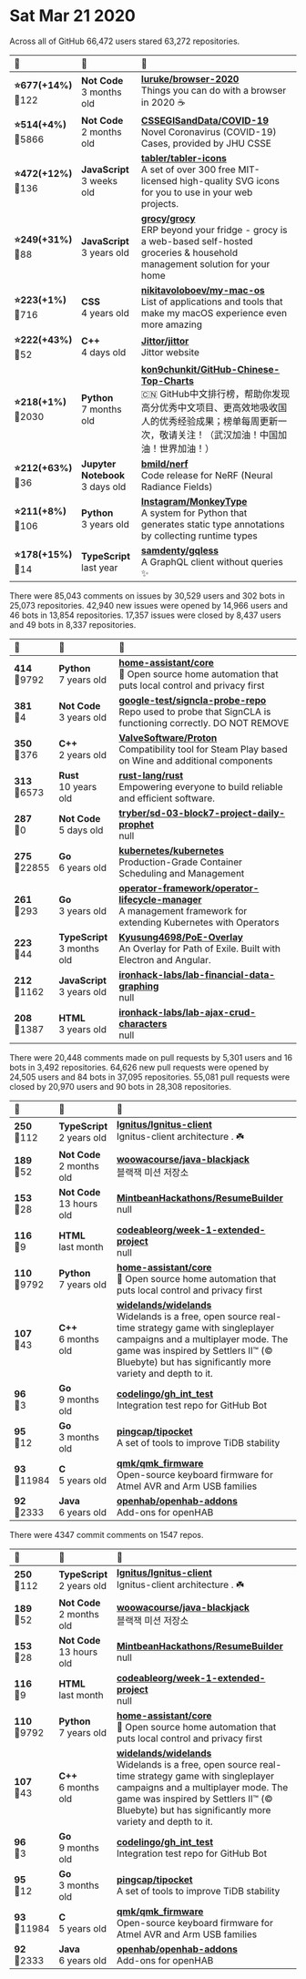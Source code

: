 # Sat Mar 21 2020

Across all of GitHub 66,472 users stared 
63,272 repositories. 

| :page_with_curl: | :calendar: | :page_with_curl: |
| :--- | :--- | :--- |
| **:star:677(+14%)**<br>:twisted_rightwards_arrows:122 | **Not Code**<br>3 months old | **[luruke/browser-2020](https://github.com/luruke/browser-2020)**<br>Things you can do with a browser in 2020 ☕️ |
| **:star:514(+4%)**<br>:twisted_rightwards_arrows:5866 | **Not Code**<br>2 months old | **[CSSEGISandData/COVID-19](https://github.com/CSSEGISandData/COVID-19)**<br>Novel Coronavirus (COVID-19) Cases, provided by JHU CSSE |
| **:star:472(+12%)**<br>:twisted_rightwards_arrows:136 | **JavaScript**<br>3 weeks old | **[tabler/tabler-icons](https://github.com/tabler/tabler-icons)**<br>A set of over 300 free MIT-licensed high-quality SVG icons for you to use in your web projects. |
| **:star:249(+31%)**<br>:twisted_rightwards_arrows:88 | **JavaScript**<br>3 years old | **[grocy/grocy](https://github.com/grocy/grocy)**<br>ERP beyond your fridge - grocy is a web-based self-hosted groceries & household management solution for your home |
| **:star:223(+1%)**<br>:twisted_rightwards_arrows:716 | **CSS**<br>4 years old | **[nikitavoloboev/my-mac-os](https://github.com/nikitavoloboev/my-mac-os)**<br>List of applications and tools that make my macOS experience even more amazing |
| **:star:222(+43%)**<br>:twisted_rightwards_arrows:52 | **C++**<br>4 days old | **[Jittor/jittor](https://github.com/Jittor/jittor)**<br>Jittor website |
| **:star:218(+1%)**<br>:twisted_rightwards_arrows:2030 | **Python**<br>7 months old | **[kon9chunkit/GitHub-Chinese-Top-Charts](https://github.com/kon9chunkit/GitHub-Chinese-Top-Charts)**<br>:cn: GitHub中文排行榜，帮助你发现高分优秀中文项目、更高效地吸收国人的优秀经验成果；榜单每周更新一次，敬请关注！（武汉加油！中国加油！世界加油！） |
| **:star:212(+63%)**<br>:twisted_rightwards_arrows:36 | **Jupyter Notebook**<br>3 days old | **[bmild/nerf](https://github.com/bmild/nerf)**<br>Code release for NeRF (Neural Radiance Fields) |
| **:star:211(+8%)**<br>:twisted_rightwards_arrows:106 | **Python**<br>3 years old | **[Instagram/MonkeyType](https://github.com/Instagram/MonkeyType)**<br>A system for Python that generates static type annotations by collecting runtime types |
| **:star:178(+15%)**<br>:twisted_rightwards_arrows:14 | **TypeScript**<br>last year | **[samdenty/gqless](https://github.com/samdenty/gqless)**<br>A GraphQL client without queries ✨ |

There were 85,043 comments on issues by 30,529 users and 302 bots in 25,073 repositories.
42,940 new issues were opened by 14,966 users and 46 bots in 13,854 repositories.
17,357 issues were closed by 8,437 users and 49 bots in 8,337 repositories.

| :speech_balloon: | :calendar: | :page_with_curl: |
| :--- | :--- | :--- |
| **414**<br>:twisted_rightwards_arrows:9792 | **Python**<br>7 years old | **[home-assistant/core](https://github.com/home-assistant/core)**<br>:house_with_garden: Open source home automation that puts local control and privacy first |
| **381**<br>:twisted_rightwards_arrows:4 | **Not Code**<br>3 years old | **[google-test/signcla-probe-repo](https://github.com/google-test/signcla-probe-repo)**<br>Repo used to probe that SignCLA is functioning correctly.  DO NOT REMOVE |
| **350**<br>:twisted_rightwards_arrows:376 | **C++**<br>2 years old | **[ValveSoftware/Proton](https://github.com/ValveSoftware/Proton)**<br>Compatibility tool for Steam Play based on Wine and additional components |
| **313**<br>:twisted_rightwards_arrows:6573 | **Rust**<br>10 years old | **[rust-lang/rust](https://github.com/rust-lang/rust)**<br>Empowering everyone to build reliable and efficient software. |
| **287**<br>:twisted_rightwards_arrows:0 | **Not Code**<br>5 days old | **[tryber/sd-03-block7-project-daily-prophet](https://github.com/tryber/sd-03-block7-project-daily-prophet)**<br>null |
| **275**<br>:twisted_rightwards_arrows:22855 | **Go**<br>6 years old | **[kubernetes/kubernetes](https://github.com/kubernetes/kubernetes)**<br>Production-Grade Container Scheduling and Management |
| **261**<br>:twisted_rightwards_arrows:293 | **Go**<br>3 years old | **[operator-framework/operator-lifecycle-manager](https://github.com/operator-framework/operator-lifecycle-manager)**<br>A management framework for extending Kubernetes with Operators |
| **223**<br>:twisted_rightwards_arrows:44 | **TypeScript**<br>3 months old | **[Kyusung4698/PoE-Overlay](https://github.com/Kyusung4698/PoE-Overlay)**<br>An Overlay for Path of Exile. Built with Electron and Angular. |
| **212**<br>:twisted_rightwards_arrows:1162 | **JavaScript**<br>3 years old | **[ironhack-labs/lab-financial-data-graphing](https://github.com/ironhack-labs/lab-financial-data-graphing)**<br>null |
| **208**<br>:twisted_rightwards_arrows:1387 | **HTML**<br>3 years old | **[ironhack-labs/lab-ajax-crud-characters](https://github.com/ironhack-labs/lab-ajax-crud-characters)**<br>null |

There were 20,448 comments made on pull requests by 5,301 users and 16 bots in 3,492 repositories.
64,626 new pull requests were opened by 24,505 users and 84 bots in 37,095 repositories.
55,081 pull requests were closed by 20,970 users and 90 bots in 28,308 repositories.

| :speech_balloon: | :calendar: | :page_with_curl: |
| :--- | :--- | :--- |
| **250**<br>:twisted_rightwards_arrows:112 | **TypeScript**<br>2 years old | **[Ignitus/Ignitus-client](https://github.com/Ignitus/Ignitus-client)**<br>Ignitus-client architecture . ☘️ |
| **189**<br>:twisted_rightwards_arrows:52 | **Not Code**<br>2 months old | **[woowacourse/java-blackjack](https://github.com/woowacourse/java-blackjack)**<br>블랙잭 미션 저장소 |
| **153**<br>:twisted_rightwards_arrows:28 | **Not Code**<br>13 hours old | **[MintbeanHackathons/ResumeBuilder](https://github.com/MintbeanHackathons/ResumeBuilder)**<br>null |
| **116**<br>:twisted_rightwards_arrows:9 | **HTML**<br>last month | **[codeableorg/week-1-extended-project](https://github.com/codeableorg/week-1-extended-project)**<br>null |
| **110**<br>:twisted_rightwards_arrows:9792 | **Python**<br>7 years old | **[home-assistant/core](https://github.com/home-assistant/core)**<br>:house_with_garden: Open source home automation that puts local control and privacy first |
| **107**<br>:twisted_rightwards_arrows:43 | **C++**<br>6 months old | **[widelands/widelands](https://github.com/widelands/widelands)**<br>Widelands is a free, open source real-time strategy game with singleplayer campaigns and a multiplayer mode. The game was inspired by Settlers II™ (© Bluebyte) but has significantly more variety and depth to it. |
| **96**<br>:twisted_rightwards_arrows:3 | **Go**<br>9 months old | **[codelingo/gh_int_test](https://github.com/codelingo/gh_int_test)**<br>Integration test repo for GitHub Bot |
| **95**<br>:twisted_rightwards_arrows:12 | **Go**<br>3 months old | **[pingcap/tipocket](https://github.com/pingcap/tipocket)**<br>A set of tools to improve TiDB stability |
| **93**<br>:twisted_rightwards_arrows:11984 | **C**<br>5 years old | **[qmk/qmk_firmware](https://github.com/qmk/qmk_firmware)**<br>Open-source keyboard firmware for Atmel AVR and Arm USB families |
| **92**<br>:twisted_rightwards_arrows:2333 | **Java**<br>6 years old | **[openhab/openhab-addons](https://github.com/openhab/openhab-addons)**<br>Add-ons for openHAB |

There were 4347 commit comments on 1547 repos.

| :speech_balloon: | :calendar: | :page_with_curl: |
| :--- | :--- | :--- |
| **250**<br>:twisted_rightwards_arrows:112 | **TypeScript**<br>2 years old | **[Ignitus/Ignitus-client](https://github.com/Ignitus/Ignitus-client)**<br>Ignitus-client architecture . ☘️ |
| **189**<br>:twisted_rightwards_arrows:52 | **Not Code**<br>2 months old | **[woowacourse/java-blackjack](https://github.com/woowacourse/java-blackjack)**<br>블랙잭 미션 저장소 |
| **153**<br>:twisted_rightwards_arrows:28 | **Not Code**<br>13 hours old | **[MintbeanHackathons/ResumeBuilder](https://github.com/MintbeanHackathons/ResumeBuilder)**<br>null |
| **116**<br>:twisted_rightwards_arrows:9 | **HTML**<br>last month | **[codeableorg/week-1-extended-project](https://github.com/codeableorg/week-1-extended-project)**<br>null |
| **110**<br>:twisted_rightwards_arrows:9792 | **Python**<br>7 years old | **[home-assistant/core](https://github.com/home-assistant/core)**<br>:house_with_garden: Open source home automation that puts local control and privacy first |
| **107**<br>:twisted_rightwards_arrows:43 | **C++**<br>6 months old | **[widelands/widelands](https://github.com/widelands/widelands)**<br>Widelands is a free, open source real-time strategy game with singleplayer campaigns and a multiplayer mode. The game was inspired by Settlers II™ (© Bluebyte) but has significantly more variety and depth to it. |
| **96**<br>:twisted_rightwards_arrows:3 | **Go**<br>9 months old | **[codelingo/gh_int_test](https://github.com/codelingo/gh_int_test)**<br>Integration test repo for GitHub Bot |
| **95**<br>:twisted_rightwards_arrows:12 | **Go**<br>3 months old | **[pingcap/tipocket](https://github.com/pingcap/tipocket)**<br>A set of tools to improve TiDB stability |
| **93**<br>:twisted_rightwards_arrows:11984 | **C**<br>5 years old | **[qmk/qmk_firmware](https://github.com/qmk/qmk_firmware)**<br>Open-source keyboard firmware for Atmel AVR and Arm USB families |
| **92**<br>:twisted_rightwards_arrows:2333 | **Java**<br>6 years old | **[openhab/openhab-addons](https://github.com/openhab/openhab-addons)**<br>Add-ons for openHAB |

